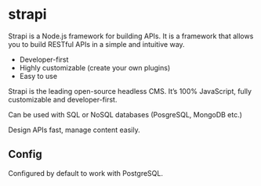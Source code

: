 # strapi

Strapi is a Node.js framework for building APIs. It is a framework that allows you to build RESTful APIs in a simple and
intuitive way.

- Developer-first
- Highly customizable (create your own plugins)
- Easy to use

Strapi is the leading open-source headless CMS. It’s 100% JavaScript, fully customizable and developer-first.

Can be used with SQL or NoSQL databases (PosgreSQL, MongoDB etc.)

Design APIs fast, manage content easily.

## Config

Configured by default to work with PostgreSQL.
